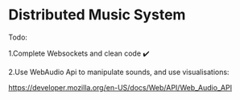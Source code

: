 # Distributed Music System

Todo:

1.Complete Websockets and clean code :heavy_check_mark:

2.Use WebAudio Api to manipulate sounds, and use visualisations:

https://developer.mozilla.org/en-US/docs/Web/API/Web_Audio_API

